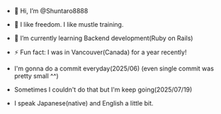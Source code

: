 - 👋 Hi, I’m @Shuntaro8888
- 👀 I like freedom. I like mustle training.
- 🌱 I’m currently learning Backend development(Ruby on Rails)
- ⚡ Fun fact: I was in Vancouver(Canada) for a year recently!

- I'm gonna do a commit everyday(2025/06)
(even single commit was pretty small ^^)
- Sometimes I couldn't do that but I'm keep going(2025/07/19)
- I speak Japanese(native) and English a little bit.
<!---
Shuntaro8888/Shuntaro8888 is a ✨ special ✨ repository because its `README.md` (this file) appears on your GitHub profile.
You can click the Preview link to take a look at your changes.
--->
